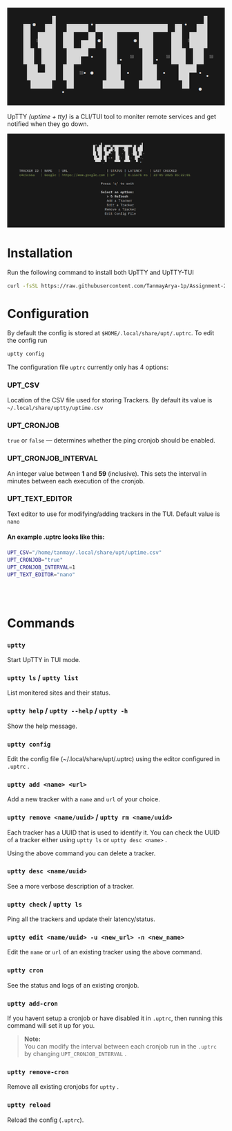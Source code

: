 <p align="center">
    <img src="../writeups/images/uptty.png" />

</p>


UpTTY *(uptime + tty)* is a CLI/TUI tool to moniter remote services and get notified when they go down.


![alt text](../writeups/images/demo.png)


# Installation  

Run the following command to install both UpTTY and UpTTY-TUI

```bash
curl -fsSL https://raw.githubusercontent.com/TanmayArya-1p/Assignment-2025/refs/heads/tcan/uptty/install.sh | sudo bash
```

# Configuration

By default the config is stored at `$HOME/.local/share/upt/.uptrc`. To edit the config run

```bash
uptty config
```

The configuration file `uptrc` currently only has 4 options:

### UPT_CSV
Location of the CSV file used for storing Trackers. By default its value is `~/.local/share/uptty/uptime.csv`

### UPT_CRONJOB
`true` or `false` — determines whether the ping cronjob should be enabled.

### UPT_CRONJOB_INTERVAL
An integer value between **1** and **59** (inclusive). This sets the interval in minutes between each execution of the cronjob.

### UPT_TEXT_EDITOR

Text editor to use for modifying/adding trackers in the TUI. Default value is `nano`



#### An example .uptrc looks like this:
```bash
UPT_CSV="/home/tanmay/.local/share/upt/uptime.csv"
UPT_CRONJOB="true"
UPT_CRONJOB_INTERVAL=1
UPT_TEXT_EDITOR="nano"
```


<br></br>
# Commands

### `uptty`

Start UpTTY in TUI mode.

### `uptty ls` / `uptty list`

List monitered sites and their status.

### `uptty help` / `uptty --help` / `uptty -h` 

Show the help message.

### `uptty config`

Edit the config file (~/.local/share/upt/.uptrc) using the editor configured in `.uptrc` .

### `uptty add <name> <url>`

Add a new tracker with a `name` and `url` of your choice.

### `uptty remove <name/uuid>` / `uptty rm <name/uuid>`

Each tracker has a UUID that is used to identify it. You can check the UUID of a tracker either using `uptty ls` or `uptty desc <name>` .

Using the above command you can delete a tracker.


### `uptty desc <name/uuid>`

See a more verbose description of a tracker.

### `uptty check` / `uptty ls`

Ping all the trackers and update their latency/status.

### `uptty edit <name/uuid> -u <new_url> -n <new_name>`

Edit the `name` or `url` of an existing tracker using the above command.

### `uptty cron`

See the status and logs of an existing cronjob.

### `uptty add-cron`

If you havent setup a cronjob or have disabled it in `.uptrc`, then running this command will set it up for you.


> **Note:**  
> You can modify the interval between each cronjob run in the `.uptrc` by changing `UPT_CRONJOB_INTERVAL` .

### `uptty remove-cron`

Remove all existing cronjobs for `uptty` .

### `uptty reload`

Reload the config (`.uptrc`).




